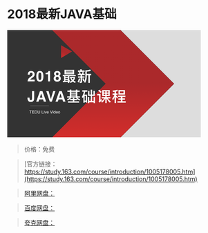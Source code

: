 # 2018最新JAVA基础

![img](../../../assets/study163/free/14b27718-2b61-4ef5-85c8-37d1b3e31a47.png)

> 价格：免费

> [官方链接：https://study.163.com/course/introduction/1005178005.htm](https://study.163.com/course/introduction/1005178005.htm)

> [阿里网盘：]()

> [百度网盘：]()

> [夸克网盘：]()

